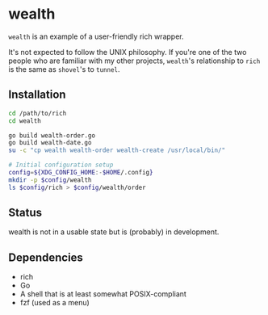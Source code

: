 # wealth
``wealth`` is an example of a user-friendly rich wrapper.

It's not expected to follow the UNIX philosophy. If you're one of the two people
who are familiar with my other projects, ``wealth``'s relationship to ``rich`` is
the same as ``shovel``'s to ``tunnel``.

## Installation
```sh
cd /path/to/rich
cd wealth

go build wealth-order.go
go build wealth-date.go
su -c "cp wealth wealth-order wealth-create /usr/local/bin/"

# Initial configuration setup
config=${XDG_CONFIG_HOME:-$HOME/.config}
mkdir -p $config/wealth
ls $config/rich > $config/wealth/order
```

## Status
wealth is not in a usable state but is (probably) in development.

## Dependencies
- rich
- Go
- A shell that is at least somewhat POSIX-compliant
- fzf (used as a menu)

